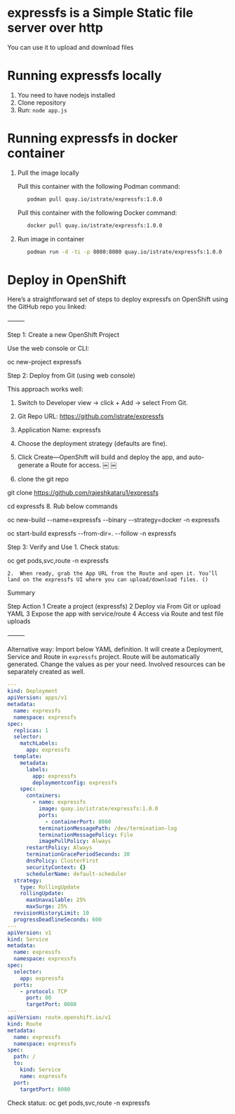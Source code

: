 # expressfs is a Simple Static file server over http
You can use it to upload and download files

# Running expressfs locally 
1. You need to have nodejs installed
2. Clone repository
3. Run: 
    ``node app.js``


# Running expressfs in docker container 

1. Pull the image locally
 
   Pull this container with the following Podman command:
   ```bash
      podman pull quay.io/istrate/expressfs:1.0.0 
   ```
   Pull this container with the following Docker command:
   ```bash
      docker pull quay.io/istrate/expressfs:1.0.0 
   ```
2. Run image in container
   ```bash
      podman run -d -ti -p 8080:8080 quay.io/istrate/expressfs:1.0.0
   ```	 

# Deploy in OpenShift 

Here’s a straightforward set of steps to deploy expressfs on OpenShift using the GitHub repo you linked:

⸻

Step 1: Create a new OpenShift Project

Use the web console or CLI:

oc new-project expressfs



Step 2: Deploy from Git (using web console)

This approach works well:
	
 1.	Switch to Developer view → click + Add → select From Git.
	
 2.	Git Repo URL: https://github.com/istrate/expressfs
	
 3.	Application Name: expressfs
	
 4.	Choose the deployment strategy (defaults are fine).
	
 5.	Click Create—OpenShift will build and deploy the app, and auto-generate a Route for access.  ￼ ￼

6. clone the git repo
   
git clone https://github.com/rajeshkataru1/expressfs

cd expressfs
8. Rub below commands

oc new-build --name=expressfs --binary --strategy=docker -n expressfs

oc start-build expressfs --from-dir=. --follow -n expressfs


Step 3: Verify and Use
	1.	Check status:

oc get pods,svc,route -n expressfs


	2.	When ready, grab the App URL from the Route and open it. You’ll land on the expressfs UI where you can upload/download files. ()



Summary

Step	Action
1	Create a project (expressfs)
2	Deploy via From Git or upload YAML
3	Expose the app with service/route
4	Access via Route and test file uploads


⸻

Alternative way:
Import below YAML definition. It will create a Deployment, Service and Route in `expressfs` project. Route will be automatically generated. Change the values as per your need. Involved resources can be separately created as well. 
```yaml
---
kind: Deployment
apiVersion: apps/v1
metadata:  
  name: expressfs     
  namespace: expressfs  
spec:
  replicas: 1
  selector:
    matchLabels:
      app: expressfs
  template:
    metadata:     
      labels:
        app: expressfs
        deploymentconfig: expressfs
    spec:
      containers:
        - name: expressfs
          image: quay.io/istrate/expressfs:1.0.0
          ports:
            - containerPort: 8080
          terminationMessagePath: /dev/termination-log
          terminationMessagePolicy: File
          imagePullPolicy: Always
      restartPolicy: Always
      terminationGracePeriodSeconds: 30
      dnsPolicy: ClusterFirst
      securityContext: {}
      schedulerName: default-scheduler
  strategy:
    type: RollingUpdate
    rollingUpdate:
      maxUnavailable: 25%
      maxSurge: 25%
  revisionHistoryLimit: 10
  progressDeadlineSeconds: 600
---
apiVersion: v1
kind: Service
metadata:
  name: expressfs
  namespace: expressfs
spec:
  selector:
    app: expressfs
  ports:
    - protocol: TCP
      port: 80
      targetPort: 8080
---
apiVersion: route.openshift.io/v1
kind: Route
metadata:
  name: expressfs
  namespace: expressfs
spec:
  path: /
  to:
    kind: Service
    name: expressfs
  port:
    targetPort: 8080
```


Check status:
oc get pods,svc,route -n expressfs
